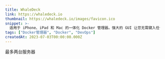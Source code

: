 ```yaml
---
title: WhaleDeck
link: https://whaledeck.io
thumbnail: https://whaledeck.io/images/favicon.ico
snippet: >-
  适用于 iPhone、iPad 和 Mac 的一体化 Docker 管理器。强大的 GUI 让您无需键入任何命令即可完全控制 Docker。
tags: ["Docker管理器", "Docker", "DevOps"]
createdAt: 2023-07-03T00:00:00.000Z
---
```

最多两台服务器